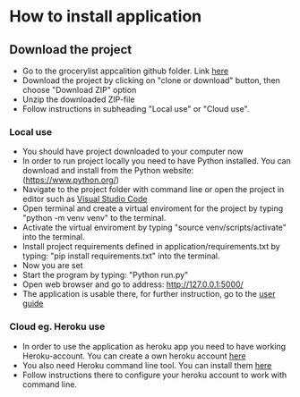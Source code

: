 # How to install application

## Download the project
* Go to the grocerylist appcalition github folder. Link [here](https://github.com/MiikaProject/Ostoslista)
* Download the project by clicking on "clone or download" button, then choose "Download ZIP" option
* Unzip the downloaded ZIP-file
* Follow instructions in subheading "Local use" or "Cloud use".

### Local use
* You should have project downloaded to your computer now
* In order to run project locally you need to have Python installed. You can download and install from the Python website: (https://www.python.org/)
* Navigate to the project folder with command line or open the project in editor such as [Visual Studio Code](https://code.visualstudio.com/)
* Open terminal and create a virtual enviroment for the project by typing "python -m venv venv" to the terminal.
* Activate the virtual enviroment by typing "source venv/scripts/activate" into the terminal. 
* Install project requirements defined in application/requirements.txt by typing: "pip install requirements.txt" into the terminal.
* Now you are set
* Start the program by typing: "Python run.py"
* Open web browser and go to address: http://127.0.0.1:5000/
* The application is usable there, for further instruction, go to the [user guide](./userguide.md)

### Cloud eg. Heroku use
* In order to use the application as heroku app you need to have working Heroku-account. You can create a own heroku account [here](https://signup.heroku.com/)
* You also need Heroku command line tool. You can install them [here](https://devcenter.heroku.com/articles/heroku-cli)
* Follow instructions there to configure your heroku account to work with command line.

